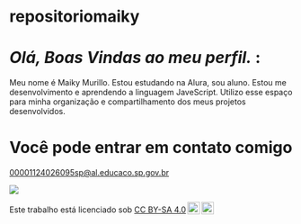 # repositoriomaiky

# *Olá, Boas Vindas ao meu perfil.* :

Meu nome é Maiky Murillo.
Estou estudando na Alura, sou aluno.
Estou me desenvolvimento e aprendendo a linguagem JaveScript.
Utilizo esse espaço para minha organização e compartilhamento dos meus projetos desenvolvidos.

# Você pode entrar em contato comigo 

00001124026095sp@al.educaco.sp.gov.br

![](https://media.giphy.com/media/v1.Y2lkPTc5MGI3NjExMnJ2aG1rdDl1MGs5Nndvc3l0eGl5aG1wdnVpeHl5MmFpN3VmdDV3NCZlcD12MV9zdGlja2Vyc19zZWFyY2gmY3Q9cw/Rnb5VoZiIyIM0/giphy.gif)


<p xmlns:cc="http://creativecommons.org/ns#" >Este trabalho está licenciado sob <a href="https://creativecommons.org/licenses/by-sa/4.0/?ref=chooser-v1" target="_blank" rel="license noopener noreferrer" style="display:inline-block;">CC BY-SA 4.0<img style="height:22px!important;margin-left:3px;vertical-align:text-bottom;" src="https://mirrors.creativecommons.org/presskit/icons/cc.svg?ref=chooser-v1" alt=""><img style="height:22px!important;margin-left:3px;vertical-align:text-bottom;" src="https://mirrors.creativecommons.org/presskit/icons/by.svg?ref=chooser-v1" alt=""><img style="altura:22px!importante;margem-esquerda:3px;alinhamento-vertical:texto-inferior;" src="https://mirrors.creativecommons.org/presskit/icons/sa.svg?ref=chooser-v1" alt=""></a></p>
